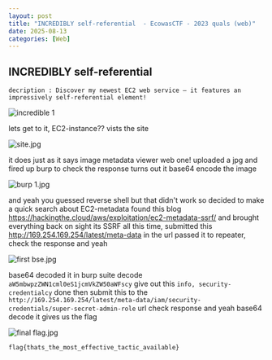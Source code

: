 ```yaml
---
layout: post
title: "INCREDIBLY self-referential  - EcowasCTF - 2023 quals (web)"
date: 2025-08-13
categories: [Web]
---
```


## INCREDIBLY self-referential 

```
decription : Discover my newest EC2 web service – it features an impressively self-referential element!
```

![incredible 1](https://raw.githubusercontent.com/0xr1ck/0xr1ck.github.io/main/_posts/cybertalents/img/incredible-1.jpg)

lets get to it, EC2-instance??  vists the site 

![site.jpg](https://raw.githubusercontent.com/0xr1ck/github.com/0xr1ck/blob/main/_posts/cybertalents/img/site.jpg)

 it does  just as it says image metadata viewer web one! uploaded a jpg and fired up burp to check the response turns out it base64 encode the image 

![burp 1.jpg](https://raw.githubusercontent.com/0xr1ck/0xr1ck.github.io/blob/main/_posts/cybertalents/img/burp%201.jpg)

and yeah you guessed reverse shell but that didn't work so decided to make a quick search about EC2-metadata found this blog https://hackingthe.cloud/aws/exploitation/ec2-metadata-ssrf/ and brought everything back on sight its SSRF all this time,  submitted this http://169.254.169.254/latest/meta-data in the url passed it to repeater, check the response and yeah 

![first bse.jpg](https://raw.githubusercontent.com/0xr1ck/0xr1ck.github.io/blob/main/_posts/cybertalents/img/first%20bse.jpg)

base64 decoded it in burp suite decode ```aW5mbwpzZWN1cml0eS1jcmVkZW50aWFscy```  give out this ```info, security-credentialcy``` done then submit this to the ```http://169.254.169.254/latest/meta-data/iam/security-credentials/super-secret-admin-role```  url check response and yeah base64 decode it gives us the flag  

![final flag.jpg](https://raw.githubusercontent.com/0xr1ck/0xr1ck.github.io/blob/main/_posts/cybertalents/img/final%20flag.jpg)

```
flag{thats_the_most_effective_tactic_available}
```
